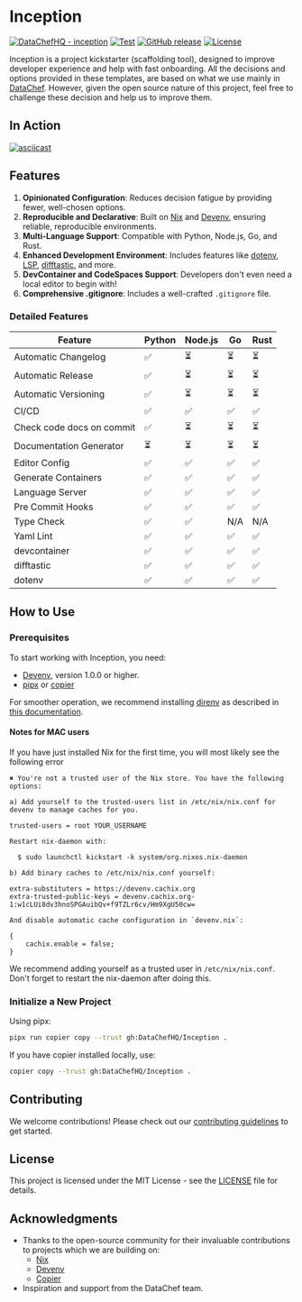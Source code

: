 # Inception

[![DataChefHQ - inception](https://img.shields.io/static/v1?label=DataChefHQ&message=inception&color=blue&logo=github)](https://github.com/DataChefHQ/inception "Go to GitHub repo")
[![Test](https://github.com/DataChefHQ/inception/workflows/Test/badge.svg)](https://github.com/DataChefHQ/inception/actions?query=workflow:"Test")
[![GitHub release](https://img.shields.io/github/release/DataChefHQ/inception?include_prereleases=&sort=semver&color=blue)](https://github.com/DataChefHQ/inception/releases/)
[![License](https://img.shields.io/badge/License-MIT-blue)](#license)

Inception is a project kickstarter (scaffolding tool), designed to
improve developer experience and help with fast onboarding. All the
decisions and options provided in these templates, are based on what
we use mainly in [DataChef](https://datachef.co). However, given the
open source nature of this project, feel free to challenge these
decision and help us to improve them.

## In Action

[![asciicast](https://asciinema.org/a/WUasxV6aSiDQV0uqiYncLuQmY.svg?latest)](https://asciinema.org/a/WUasxV6aSiDQV0uqiYncLuQmY)

## Features

1. **Opinionated Configuration**: Reduces decision fatigue by
   providing fewer, well-chosen options.
2. **Reproducible and Declarative**: Built on [Nix](https://nixos.org)
   and [Devenv](https://devenv.sh), ensuring reliable, reproducible
   environments.
3. **Multi-Language Support**: Compatible with Python, Node.js, Go,
   and Rust.
4. **Enhanced Development Environment**: Includes features like
   [dotenv](https://www.dotenv.org/), [LSP](https://langserver.org/),
   [difftastic](https://github.com/Wilfred/difftastic), and more.
5. **DevContainer and CodeSpaces Support**: Developers don't even need
   a local editor to begin with!
6. **Comprehensive .gitignore**: Includes a well-crafted `.gitignore`
   file.

### Detailed Features

| Feature                   | Python | Node.js | Go  | Rust |
| ------------------------- | ------ | ------- | --- | ---- |
| Automatic Changelog       | ✅     | ⏳      | ⏳  | ⏳   |
| Automatic Release         | ✅     | ⏳      | ⏳  | ⏳   |
| Automatic Versioning      | ✅     | ⏳      | ⏳  | ⏳   |
| CI/CD                     | ✅     | ✅      | ✅  | ✅   |
| Check code docs on commit | ✅     | ⏳      | ⏳  | ⏳   |
| Documentation Generator   | ⏳     | ⏳      | ⏳  | ⏳   |
| Editor Config             | ✅     | ✅      | ✅  | ✅   |
| Generate Containers       | ✅     | ✅      | ✅  | ✅   |
| Language Server           | ✅     | ✅      | ✅  | ✅   |
| Pre Commit Hooks          | ✅     | ✅      | ✅  | ✅   |
| Type Check                | ✅     | ✅      | N/A | N/A  |
| Yaml Lint                 | ✅     | ✅      | ✅  | ✅   |
| devcontainer              | ✅     | ✅      | ✅  | ✅   |
| difftastic                | ✅     | ✅      | ✅  | ✅   |
| dotenv                    | ✅     | ✅      | ✅  | ✅   |

## How to Use

### Prerequisites

To start working with Inception, you need:

- [Devenv](https://devenv.sh/getting-started/), version 1.0.0 or higher.
- [pipx](https://pipx.pypa.io/stable/) or
  [copier](https://copier.readthedocs.io/)

For smoother operation, we recommend installing
[direnv](https://direnv.net/) as described in [this
documentation](https://devenv.sh/automatic-shell-activation/).

#### Notes for MAC users

If you have just installed Nix for the first time, you will most likely see the following error

```
✖ You're not a trusted user of the Nix store. You have the following options:

a) Add yourself to the trusted-users list in /etc/nix/nix.conf for devenv to manage caches for you.

trusted-users = root YOUR_USERNAME

Restart nix-daemon with:

  $ sudo launchctl kickstart -k system/org.nixos.nix-daemon

b) Add binary caches to /etc/nix/nix.conf yourself:

extra-substituters = https://devenv.cachix.org
extra-trusted-public-keys = devenv.cachix.org-1:w1cLUi8dv3hnoSPGAuibQv+f9TZLr6cv/Hm9XgU50cw=

And disable automatic cache configuration in `devenv.nix`:

{
    cachix.enable = false;
}
```

We recommend adding yourself as a trusted user in `/etc/nix/nix.conf`. Don't forget to restart the nix-daemon after doing this.

### Initialize a New Project

Using pipx:

```bash
pipx run copier copy --trust gh:DataChefHQ/Inception .
```

If you have copier installed locally, use:

```bash
copier copy --trust gh:DataChefHQ/Inception .
```

## Contributing

We welcome contributions! Please check out our [contributing
guidelines](CONTRIBUTING.md) to get started.

## License

This project is licensed under the MIT License - see the
[LICENSE](LICENSE) file for details.

## Acknowledgments

- Thanks to the open-source community for their invaluable
  contributions to projects which we are building on:
  - [Nix](https://nixos.org)
  - [Devenv](https://devenv.sh)
  - [Copier](https://copier.readthedocs.io/)
- Inspiration and support from the DataChef team.
